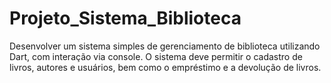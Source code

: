 # Projeto_Sistema_Biblioteca
 Desenvolver um sistema simples de gerenciamento de biblioteca utilizando Dart, com interação via console. O sistema deve permitir o cadastro de livros, autores e usuários, bem como o empréstimo e a devolução de livros.
